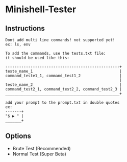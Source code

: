 # Minishell-Tester

## Instructions
```
Dont add multi line commands! not supported yet!
ex: ls, env
```

```
To add the commands, use the tests.txt file:
it should be used like this:

--------------------------------------------------+
teste_name_1                                      |
command_teste1_1, command_test1_2                 |
                                                  |
teste_name_2                                      |
command_test2_1, command_test2_2, command_test2_3 |
__________________________________________________+
```

```
add your prompt to the prompt.txt in double quotes
ex: 
-------+
"$ ▶ " |
_______+
```
## Options
-  Brute Test
(Recommended)
-  Normal Test
(Super Beta)
